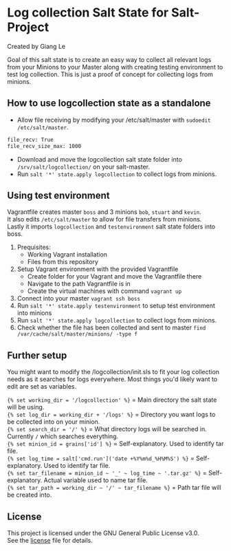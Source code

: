 # Log collection Salt State for Salt-Project
Created by Giang Le

Goal of this salt state is to create an easy way to collect all relevant logs from your Minions to your Master along with creating testing environment to test log collection. This is just a proof of concept for collecting logs from minions. 

## How to use logcollection state as a standalone
- Allow file receiving by modifying your /etc/salt/master with ```sudoedit /etc/salt/master```. 

```bash
file_recv: True
file_recv_size_max: 1000
```

- Download and move the logcollection salt state folder into ```/srv/salt/logcollection/``` on your salt-master. 
- Run ```salt '*' state.apply logcollection``` to collect logs from minions.


## Using test environment
Vagrantfile creates master ```boss``` and 3 minions ```bob```, ```stuart``` and ```kevin```.    
It also edits ```/etc/salt/master``` to allow for file transfers from minions.    
Lastly it imports ```logcollection``` and ```testenvironment``` salt state folders into boss.    

1. Prequisites: 
    - Working Vagrant installation
    - Files from this repository
2. Setup Vagrant environment with the provided Vagrantfile
    - Create folder for your Vagrant and move the Vagrantfile there
    - Navigate to the path Vagrantfile is in
    - Create the virtual machines with command ```vagrant up```
3. Connect into your master ```vagrant ssh boss```
4. Run ```salt '*' state.apply testenvironment``` to setup test environment into minions
5. Run ```salt '*' state.apply logcollection``` to collect logs from minions.
6. Check whether the file has been collected and sent to master ```find /var/cache/salt/master/minions/ -type f```


## Further setup
You might want to modify the /logcollection/init.sls to fit your log collection needs as it searches for logs everywhere. Most things you'd likely want to edit are set as variables. 

```{% set working_dir = '/logcollection' %}``` = Main directory the salt state will be using.    
```{% set log_dir = working_dir + '/logs' %}``` = Directory you want logs to be collected into on your minion.    
```{% set search_dir = '/' %}``` = What directory logs will be searched in. Currently ```/``` which searches everything.    
```{% set minion_id = grains['id'] %}``` = Self-explanatory. Used to identify tar file.     
```{% set log_time = salt['cmd.run']('date +%Y%m%d_%H%M%S') %}``` = Self-explanatory. Used to identify tar file.     
```{% set tar_filename = minion_id ~ '_' ~ log_time ~ '.tar.gz' %}``` = Self-explanatory. Actual variable used to name tar file.     
```{% set tar_path = working_dir ~ '/' ~ tar_filename %}``` = Path tar file will be created into.     

## License
This project is licensed under the GNU General Public License v3.0.  
See the [license](LICENSE) file for details.
